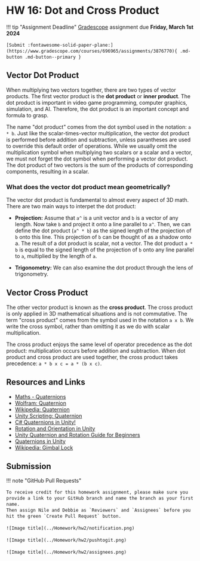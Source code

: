 # HW 16: Dot and Cross Product

!!! tip "Assignment Deadline"
    [Gradescope](https://www.gradescope.com/) assignment due **Friday, March 1st 2024**

    [Submit :fontawesome-solid-paper-plane:](https://www.gradescope.com/courses/696965/assignments/3876770){ .md-button .md-button--primary }

## Vector Dot Product
When multiplying two vectors together, there are two types of vector products. The first vector product is the **dot product** or **inner product**. The dot product is important in video game programming, computer graphics, simulation, and AI.  Therefore, the dot product is an important concept and formula to grasp.

The name "dot product" comes from the dot symbol used in the notation: `a * b`. Just like the scalar-times-vector multiplication, the vector dot product is performed before addition and subtraction, unless parantheses are used to override this default order of operations. While we usually omit the multiplication symbol when multiplying two scalars or a scalar and a vector, we must not forget the dot symbol when performing a vector dot product. The dot product of two vectors is the sum of the products of corresponding components, resulting in a scalar.

### What does the vector dot product mean geometrically?
The vector dot product is fundamental to almost every aspect of 3D math. There are two main ways to interpet the dot product:

* **Projection:** Assume that `a^` is a unit vector and `b` is a vector of any length. Now take `b` and project it onto a line parallel to `a^`. Then, we can define the dot product (`a^ * b`) as the signed length of the projection of `b` onto this line. This projection of `b` can be thought of as a shadow onto a. The result of a dot product is scalar, not a vector. The dot product `a * b` is equal to the signed length of the projection of `b` onto any line parallel to `a`, multiplied by the length of `a`.

* **Trigonometry:** We can also examine the dot product through the lens of trigonometry.

## Vector Cross Product
The other vector product is known as the **cross product**. The cross product is only applied in 3D mathematical situations and is not commutative. The term "cross product" comes from the symbol used in the notation `a x b`. We write the cross symbol, rather than omitting it as we do with scalar multiplication.

The cross product enjoys the same level of operator precedence as the dot product: multiplication occurs before addition and subtraction. When dot product and cross product are used together, the cross product takes precedence: `a * b x c = a * (b x c)`.

## Resources and Links
* [Maths - Quaternions](https://www.euclideanspace.com/maths/algebra/realNormedAlgebra/quaternions/)
* [Wolfram: Quaternion](https://mathworld.wolfram.com/Quaternion.html)
* [Wikipedia: Quaternion](https://en.wikipedia.org/wiki/Quaternion#:~:text=For%20example%2C%20the%20equation%20z,dimensional%20space%20of%20vector%20quaternions.)
* [Unity Scripting: Quaternion](https://docs.unity3d.com/ScriptReference/Quaternion.html)
* [C# Quaternions in Unity!](https://www.youtube.com/watch?v=hd1QzLf4ZH8&ab_channel=Unity)
* [Rotation and Orientation in Unity](https://docs.unity.cn/ru/2019.4/Manual/QuaternionAndEulerRotationsInUnity.html)
* [Unity Quaternion and Rotation Guide for Beginners](https://vionixstudio.com/2022/06/16/unity-quaternion-and-rotation-guide/)
* [Quaternions in Unity](https://medium.com/@spicuzza157/quatern-b5cf7b83b1d1)
* [Wikipedia: Gimbal Lock](https://en.wikipedia.org/wiki/Gimbal_lock)

## Submission

!!! note "GitHub Pull Requests"

    To receive credit for this homework assignment, please make sure you provide a link to your GitHub branch and name the branch as your first name. 
    Then assign Nile and Debbie as `Reviewers` and `Assignees` before you hit the green `Create Pull Request` button.

    ![Image title](../Homework/hw2/notification.png)

    ![Image title](../Homework/hw2/pushtogit.png)

    ![Image title](../Homework/hw2/assignees.png)